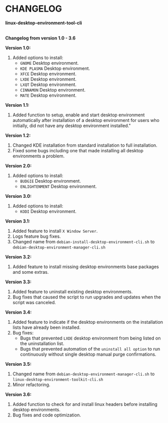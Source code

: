 # CHANGELOG 
**linux-desktop-environment-tool-cli**

\
**Changelog from version 1.0 - 3.6**

**Version 1.0:**
1. Added options to install:
   - `GNOME` Desktop environment.
   - `KDE PLASMA` Desktop environment.
   - `XFCE` Desktop environment.
   - `LXDE` Desktop environment.
   - `LXQT` Desktop environment.
   - `CINNAMON` Desktop environment.
   - `MATE` Desktop environment.

**Version 1.1:**
1. Added function to setup, enable and start desktop environment automatically after installation of a desktop environment   for users who initially, did not have any desktop environment installed."

**Version 1.2:**
1. Changed KDE installation from standard installation to full installation.
2. Fixed some bugs including one that made installing all desktop environments a problem.

**Version 2.0:**
  1. Added options to install:
     - `BUDGIE` Desktop environment.
     - `ENLIGHTENMENT` Desktop environment.

**Version 3.0:**
  1. Added options to install:
     - `KODI` Desktop environment.

**Version 3.1:**
1. Added feature to install `X Window Server`.
2. Logs feature bug fixes.
3. Changed name from `debian-install-desktop-environment-cli.sh` to `debian-desktop-environment-manager-cli.sh`

**Version 3.2:**
1. Added feature to install missing desktop environments base packages and some extras.

**Version 3.3:**
1. Added feature to uninstall existing desktop environments.
2. Bug fixes that caused the script to run upgrades and updates when the script was canceled.

**Version 3.4:**
1. Added feature to indicate if the desktop environments on the installation lists have already been installed.
2. Bug fixes:
   - Bugs that prevented `LXDE` desktop environment from being listed on the uninstallation list.
   - Bugs that prevented automation of the `uninstall all option` to run continuously without single desktop manual purge confirmations.

**Version 3.5:**
1. Changed name from `debian-desktop-environment-manager-cli.sh` to `linux-desktop-environment-toolkit-cli.sh`
2. Minor refactoring.

**Version 3.6:**
1. Added function to check for and install linux headers before installing desktop environments.
2. Bug fixes and code optimization.
